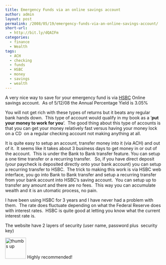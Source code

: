 ```yaml
---
title: Emergency Funds via an online savings account
author: admin
layout: post
permalink: /2008/05/19/emergency-funds-via-an-online-savings-account/
short-url:
  - http://bit.ly/dQAIFm
categories:
  - finance
  - Wealth
tags:
  - ACH
  - checking
  - funds
  - HSBC
  - money
  - savings
  - wealth
---
```

A very nice way to save for your emergency fund is via [HSBC][1] Online savings account.  As of 5/12/08 the Annual Percentage Yield is 3.05%

You will not get rich with these types of returns but it beats any regular bank hands down.  This type of account would qualify in my book as a &#8216;**put your money to work for you**&#8216;.  The good thing about this type of accounts is that you can get your money relatively fast versus having your money lock on a CD  on a regular checking account not making anything at all.

It is quite easy to setup an account, transfer money into it (via ACH) and out of it.  It seems like it takes about 3 business days to get money in or out of the account.  This is under the Bank to Bank transfer feature. You can setup a one time transfer or a recurring transfer.   So, if you have direct deposit (your paycheck is deposited directly onto your bank account) you can setup a recurring transfer to HSBC.  The trick to making this work is via HSBC web interface, you go into Bank to Bank transfer and setup a recurring transfer from your bank account into HSBC&#8217;s saving account.  You can setup up to transfer any amount and there are no fees.  This way you can accumulate wealth and it is an utomatic process, no pain.

I have been using HSBC for 3 years and I have never had a problem with them.  The rate does fluctuate depending on what the Federal Reserve does with interest rates.  HSBC is quite good at letting you know what the current interest rate is.

The website have 2 layers of security (user name, password plus  security key)

[<img src="http://blogs.bikecrawler.com/wp-content/uploads/2008/05/thumbs_up_icon.thumbnail.jpg" alt="thumbs up" width="67" height="68" />][2] Highly recommended!

 [1]: http://www.us.hsbc.com/1/2/3/personal/online-services/personal-internet-banking
 [2]: http://blogs.bikecrawler.com/wp-content/uploads/2008/05/thumbs_up_icon.jpg "thumbs up"